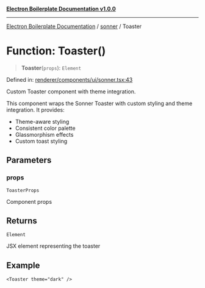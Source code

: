 [**Electron Boilerplate Documentation v1.0.0**](../../README.md)

---

[Electron Boilerplate Documentation](../../modules.md) / [sonner](../README.md) / Toaster

# Function: Toaster()

> **Toaster**(`props`): `Element`

Defined in: [renderer/components/ui/sonner.tsx:43](https://github.com/wijnand-gritter/electron-boilerplate/blob/c2867786d8264971474ef9a0d9cc5a8943053f07/src/renderer/components/ui/sonner.tsx#L43)

Custom Toaster component with theme integration.

This component wraps the Sonner Toaster with custom styling
and theme integration. It provides:

- Theme-aware styling
- Consistent color palette
- Glassmorphism effects
- Custom toast styling

## Parameters

### props

`ToasterProps`

Component props

## Returns

`Element`

JSX element representing the toaster

## Example

```tsx
<Toaster theme="dark" />
```
